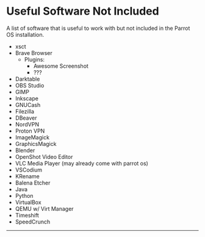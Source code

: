 # Useful Software Not Included

A list of software that is useful to work with but not included in the Parrot OS installation.

- xsct
- Brave Browser
    - Plugins:
        - Awesome Screenshot
        - ???
- Darktable
- OBS Studio
- GIMP
- Inkscape
- GNUCash
- Filezilla
- DBeaver
- NordVPN
- Proton VPN
- ImageMagick
- GraphicsMagick
- Blender
- OpenShot Video Editor
- VLC Media Player (may already come with parrot os)
- VSCodium
- KRename
- Balena Etcher
- Java
- Python
- VirtualBox
- QEMU w/ Virt Manager
- Timeshift
- SpeedCrunch

___
